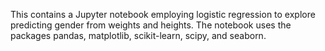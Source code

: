This contains a Jupyter notebook employing logistic regression to explore  predicting gender from weights and heights. The notebook uses the packages pandas, matplotlib, scikit-learn, scipy, and seaborn.
